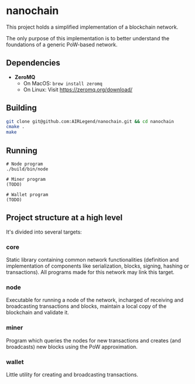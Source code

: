 # nanochain
This project holds a simplified implementation of a blockchain network.

The only purpose of this implementation is to better understand the foundations of a generic PoW-based network.


## Dependencies

- **ZeroMQ**
    - On MacOS: `brew install zeromq`
    - On Linux: Visit https://zeromq.org/download/

## Building

``` bash
git clone git@github.com:AIRLegend/nanochain.git && cd nanochain
cmake .
make
```

## Running
```
# Node program
./build/bin/node

# Miner program
(TODO)

# Wallet program
(TODO)
```


## Project structure at a high level

It's divided into several targets:

### core
Static library containing common network functionalities (definition and implementation of components like serialization, blocks, signing, hashing or transactions). All programs made for this network may link this target.

### node
Executable for running a node of the network, incharged of receiving and broadcasting transactions and blocks, maintain a local copy of the blockchain and validate it.

### miner
Program which queries the nodes for new transactions and creates (and broadcasts) new blocks using the PoW approximation.

### wallet
Little utility for creating and broadcasting transactions.